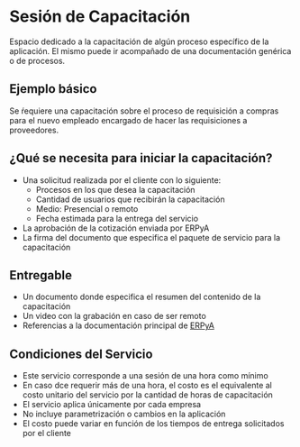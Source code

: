# Sesión de Capacitación
Espacio dedicado a la capacitación de algún proceso específico de la aplicación. El mismo puede ir acompañado de una documentación genérica o de procesos.

## Ejemplo básico
Se ŕequiere una capacitación sobre el proceso de requisición a compras para el nuevo empleado encargado de hacer las requisiciones a proveedores.

## ¿Qué se necesita para iniciar la capacitación?
- Una solicitud realizada por el cliente con lo siguiente:
  - Procesos en los que desea la capacitación
  - Cantidad de usuarios que recibirán la capacitación
  - Medio: Presencial o remoto
  - Fecha estimada para la entrega del servicio
- La aprobación de la cotización enviada por ERPyA
- La firma del documento que especifica el paquete de servicio para la capacitación

## Entregable
- Un documento donde especifica el resumen del contenido de la capacitación
- Un video con la grabación en caso de ser remoto
- Referencias a la documentación principal de [ERPyA](https://docs.erpya.com/)

## Condiciones del Servicio
- Este servicio corresponde a una sesión de una hora como mínimo
- En caso dce requerir más de una hora, el costo es el equivalente al costo unitario del servicio por la cantidad de horas de capacitación
- El servicio aplica únicamente por cada empresa
- No incluye parametrización o cambios en la aplicación
- El costo puede variar en función de los tiempos de entrega solicitados por el cliente
